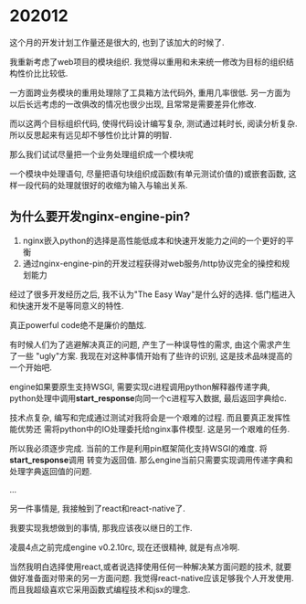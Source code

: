 # 202012

这个月的开发计划工作量还是很大的, 也到了该加大的时候了.

我重新考虑了web项目的模块组织.
我觉得以重用和未来统一修改为目标的组织结构性价比比较低.

一方面跨业务模块的重用处理除了工具箱方法代码外, 重用几率很低.
另一方面为以后长远考虑的一改俱改的情况也很少出现, 且常常是需要差异化修改.

而以这两个目标组织代码, 使得代码设计编写复杂, 测试通过耗时长, 阅读分析复杂.
所以反思起来有远见却不够性价比计算的明智.

那么我们试试尽量把一个业务处理组织成一个模块呢

一个模块中处理语句, 尽量把语句块组织成函数(有单元测试价值的)或嵌套函数, 
这样一段代码的处理就很好的收缩为输入与输出关系.

## 为什么要开发nginx-engine-pin?

1. nginx嵌入python的选择是高性能低成本和快速开发能力之间的一个更好的平衡
2. 通过nginx-engine-pin的开发过程获得对web服务/http协议完全的操控和规划能力

经过了很多开发经历之后, 我不认为"The Easy Way"是什么好的选择.
低门槛进入和快速开发不是等同意义的特性.

真正powerful code绝不是廉价的酷炫.

有时候人们为了逃避解决真正的问题, 产生了一种误导性的需求, 由这个需求产生了一些
"ugly"方案. 我现在对这种事情开始有了些许的识别, 这是技术品味提高的一个开始吧.

engine如果要原生支持WSGI, 需要实现c进程调用python解释器传递字典,
python处理中调用**start_response**向同一个c进程写入数据, 最后返回字典给c.

技术点复杂, 编写和完成通过测试对我将会是一个艰难的过程. 而且要真正发挥性能优势还
需将python中的IO处理委托给nginx事件模型. 这是另一个艰难的任务.

所以我必须逐步完成. 当前的工作是利用pin框架简化支持WSGI的难度. 将**start_response**调用
转变为返回值. 那么engine当前只需要实现调用传递字典和处理字典返回值的问题.

...

另一件事情是, 我接触到了react和react-native了.


我要实现我想做到的事情, 那我应该夜以继日的工作.

凌晨4点之前完成engine v0.2.10rc, 现在还很精神, 就是有点冷啊.

当然我明白选择使用react,或者说选择使用任何一种解决某方面问题的技术, 就要做好准备面对带来的另一方面问题.
我觉得react-native应该足够我个人开发使用. 而且我超级喜欢它采用函数式编程技术和jsx的理念.
